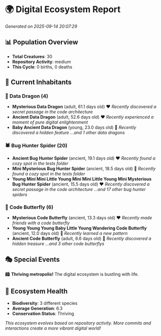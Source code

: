 # 🌍 Digital Ecosystem Report
*Generated on 2025-09-14 20:07:29*

## 📊 Population Overview
- **Total Creatures**: 30
- **Repository Activity**: medium
- **This Cycle**: 0 births, 0 deaths

## 👥 Current Inhabitants

### 🐉 Data Dragon (4)
- **Mysterious Data Dragon** (adult, 61.1 days old) ❤️
  *Recently discovered a secret passage in the code architecture*
- **Ancient Data Dragon** (adult, 52.6 days old) ❤️
  *Recently experienced a moment of pure digital enlightenment*
- **Baby Ancient Data Dragon** (young, 23.0 days old) 💚
  *Recently discovered a hidden feature*
  *...and 1 other data dragons*

### 🕷️ Bug Hunter Spider (20)
- **Ancient Bug Hunter Spider** (ancient, 19.1 days old) ❤️
  *Recently found a cozy spot in the tests folder*
- **Mini Mysterious Bug Hunter Spider** (ancient, 18.5 days old) 💛
  *Recently found a cozy spot in the tests folder*
- **Young Mini Mini Little Young Mini Mini Little Young Mini Mysterious Bug Hunter Spider** (ancient, 15.5 days old) ❤️
  *Recently discovered a secret passage in the code architecture*
  *...and 17 other bug hunter spiders*

### 🦋 Code Butterfly (6)
- **Mysterious Code Butterfly** (ancient, 13.3 days old) ❤️
  *Recently made friends with a code butterfly*
- **Young Young Young Baby Little Young Wandering Code Butterfly** (ancient, 12.0 days old) 💛
  *Recently learned a new pattern*
- **Ancient Code Butterfly** (adult, 8.6 days old) 💚
  *Recently discovered a hidden treasure*
  *...and 3 other code butterflys*

## 🎭 Special Events

🏙️ **Thriving metropolis!** The digital ecosystem is bustling with life.

## 🔬 Ecosystem Health
- **Biodiversity**: 3 different species
- **Average Generation**: 6.3
- **Conservation Status**: Thriving

*This ecosystem evolves based on repository activity. More commits and interactions create a more vibrant digital world!*